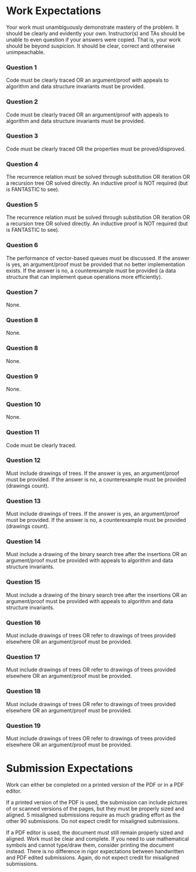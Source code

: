 # Work Expectations
Your work must unambiguously demonstrate mastery of the problem. It should be clearly and evidently your own. Instructor(s) and TAs should be unable to even question if your answers were copied. That is, your work should be beyond suspicion. It should be clear, correct and otherwise unimpeachable.

### Question 1
Code must be clearly traced OR an argument/proof with appeals to algorithm and data structure invariants must be provided.

### Question 2
Code must be clearly traced OR an argument/proof with appeals to algorithm and data structure invariants must be provided.

### Question 3
Code must be clearly traced OR the properties must be proved/disproved.

### Question 4
The recurrence relation must be solved through substitution OR iteration OR a recursion tree OR solved directly. An inductive proof is NOT required (but is FANTASTIC to see).

### Question 5
The recurrence relation must be solved through substitution OR iteration OR a recursion tree OR solved directly. An inductive proof is NOT required (but is FANTASTIC to see).

### Question 6
The performance of vector-based queues must be discussed. If the answer is yes, an argument/proof must be provided that no better implementation exists. If the answer is no, a counterexample must be provided (a data structure that can implement queue operations more efficiently).

### Question 7
None.

### Question 8
None.

### Question 8
None.

### Question 9
None.

### Question 10
None.

### Question 11
Code must be clearly traced.

### Question 12
Must include drawings of trees. If the answer is yes, an argument/proof must be provided. If the answer is no, a counterexample must be provided (drawings count).

### Question 13
Must include drawings of trees. If the answer is yes, an argument/proof must be provided. If the answer is no, a counterexample must be provided (drawings count).

### Question 14
Must include a drawing of the binary search tree after the insertions OR an argument/proof must be provided with appeals to algorithm and data structure invariants. 

### Question 15
Must include a drawing of the binary search tree after the insertions OR an argument/proof must be provided with appeals to algorithm and data structure invariants. 

### Question 16
Must include drawings of trees OR refer to drawings of trees provided elsewhere OR an argument/proof must be provided. 

### Question 17
Must include drawings of trees OR refer to drawings of trees provided elsewhere OR an argument/proof must be provided. 

### Question 18
Must include drawings of trees OR refer to drawings of trees provided elsewhere OR an argument/proof must be provided. 

### Question 19
Must include drawings of trees OR refer to drawings of trees provided elsewhere OR an argument/proof must be provided. 

# Submission Expectations
Work can either be completed on a printed version of the PDF or in a PDF editor. 

If a printed version of the PDF is used, the submission can include pictures of or scanned versions of the pages, but they must be properly sized and aligned. 5 misaligned submissions require as much grading effort as the other 90 submissions. Do not expect credit for misaligned submissions. 

If a PDF editor is used, the document must still remain properly sized and aligned. Work must be clear and complete. If you need to use mathematical symbols and cannot type/draw them, consider printing the document instead. There is no difference in rigor expectations between handwritten and PDF edited submissions. Again, do not expect credit for misaligned submissions.
